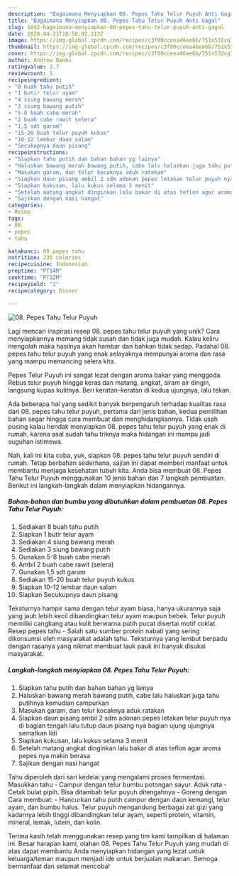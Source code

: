 ```yaml
---
description: "Bagaimana Menyiapkan 08. Pepes Tahu Telur Puyuh Anti Gagal"
title: "Bagaimana Menyiapkan 08. Pepes Tahu Telur Puyuh Anti Gagal"
slug: 1842-bagaimana-menyiapkan-08-pepes-tahu-telur-puyuh-anti-gagal
date: 2020-04-21T18:50:02.213Z
image: https://img-global.cpcdn.com/recipes/c3f00cceea46ee6b/751x532cq70/08-pepes-tahu-telur-puyuh-foto-resep-utama.jpg
thumbnail: https://img-global.cpcdn.com/recipes/c3f00cceea46ee6b/751x532cq70/08-pepes-tahu-telur-puyuh-foto-resep-utama.jpg
cover: https://img-global.cpcdn.com/recipes/c3f00cceea46ee6b/751x532cq70/08-pepes-tahu-telur-puyuh-foto-resep-utama.jpg
author: Andrew Banks
ratingvalue: 3.7
reviewcount: 5
recipeingredient:
- "8 buah tahu putih"
- "1 butir telur ayam"
- "4 siung bawang merah"
- "3 siung bawang putih"
- "5-8 buah cabe merah"
- "2 buah cabe rawit selera"
- "1,5 sdt garam"
- "15-20 buah telur puyuh kukus"
- "10-12 lembar daun salam"
- "Secukupnya daun pisang"
recipeinstructions:
- "Siapkan tahu putih dan bahan bahan yg lainya"
- "Haluskan bawang merah bawang putih, cabe lalu haluskan juga tahu putihnya kemudian campurkan"
- "Masukan garam, dan telur kocaknya aduk ratakan"
- "Siapkan daun pisang ambil 2 sdm adonan pepes letakan telur puyuh nya di bagian tengah lalu tutup daun pisang nya bagian ujung ujungnya sematkan lidi"
- "Siapkan kukusan, lalu kukus selama 3 menit"
- "Setelah matang angkat dinginkan lalu bakar di atas teflon agar aroma pepes nya makin berasa"
- "Sajikan dengan nasi hangat"
categories:
- Resep
tags:
- 08
- pepes
- tahu

katakunci: 08 pepes tahu 
nutrition: 235 calories
recipecuisine: Indonesian
preptime: "PT14M"
cooktime: "PT32M"
recipeyield: "2"
recipecategory: Dinner

---
```



![08. Pepes Tahu Telur Puyuh](https://img-global.cpcdn.com/recipes/c3f00cceea46ee6b/751x532cq70/08-pepes-tahu-telur-puyuh-foto-resep-utama.jpg)

Lagi mencari inspirasi resep 08. pepes tahu telur puyuh yang unik? Cara menyiapkannya memang tidak susah dan tidak juga mudah. Kalau keliru mengolah maka hasilnya akan hambar dan bahkan tidak sedap. Padahal 08. pepes tahu telur puyuh yang enak selayaknya mempunyai aroma dan rasa yang mampu memancing selera kita.

Pepes Telur Puyuh ini sangat lezat dengan aroma bakar yang menggoda. Rebus telur puyuh hingga keras dan matang, angkat, siram air dingin, langsung kupas kulitnya. Beri keratan-keratan di kedua ujungnya, lalu tekan.

Ada beberapa hal yang sedikit banyak berpengaruh terhadap kualitas rasa dari 08. pepes tahu telur puyuh, pertama dari jenis bahan, kedua pemilihan bahan segar hingga cara membuat dan menghidangkannya. Tidak usah pusing kalau hendak menyiapkan 08. pepes tahu telur puyuh yang enak di rumah, karena asal sudah tahu triknya maka hidangan ini mampu jadi suguhan istimewa.


Nah, kali ini kita coba, yuk, siapkan 08. pepes tahu telur puyuh sendiri di rumah. Tetap berbahan sederhana, sajian ini dapat memberi manfaat untuk membantu menjaga kesehatan tubuh kita. Anda bisa membuat 08. Pepes Tahu Telur Puyuh menggunakan 10 jenis bahan dan 7 langkah pembuatan. Berikut ini langkah-langkah dalam menyiapkan hidangannya.

<!--inarticleads1-->

##### Bahan-bahan dan bumbu yang dibutuhkan dalam pembuatan 08. Pepes Tahu Telur Puyuh:

1. Sediakan 8 buah tahu putih
1. Siapkan 1 butir telur ayam
1. Sediakan 4 siung bawang merah
1. Sediakan 3 siung bawang putih
1. Gunakan 5-8 buah cabe merah
1. Ambil 2 buah cabe rawit (selera)
1. Gunakan 1,5 sdt garam
1. Sediakan 15-20 buah telur puyuh kukus
1. Siapkan 10-12 lembar daun salam
1. Siapkan Secukupnya daun pisang


Teksturnya hampir sama dengan telur ayam biasa, hanya ukurannya saja yang jauh lebih kecil dibandingkan telur ayam maupun bebek. Telur puyuh memiliki cangkang atau kulit berwarna putih pucat disertai motif coklat. Resep pepes tahu - Salah satu sumber protein nabati yang sering dikonsumsi oleh masyarakat adalah tahu. Teksturnya yang lembut berpadu dengan rasanya yang nikmat membuat lauk pauk ini banyak disukai masyarakat. 

<!--inarticleads2-->

##### Langkah-langkah menyiapkan 08. Pepes Tahu Telur Puyuh:

1. Siapkan tahu putih dan bahan bahan yg lainya
1. Haluskan bawang merah bawang putih, cabe lalu haluskan juga tahu putihnya kemudian campurkan
1. Masukan garam, dan telur kocaknya aduk ratakan
1. Siapkan daun pisang ambil 2 sdm adonan pepes letakan telur puyuh nya di bagian tengah lalu tutup daun pisang nya bagian ujung ujungnya sematkan lidi
1. Siapkan kukusan, lalu kukus selama 3 menit
1. Setelah matang angkat dinginkan lalu bakar di atas teflon agar aroma pepes nya makin berasa
1. Sajikan dengan nasi hangat


Tahu diperoleh dari sari kedelai yang mengalami proses fermentasi. Masukkan tahu - Campur dengan telur bumbu potongan sayur. Aduk rata - Cetak bulat pipih. Bisa ditambah telur puyuh ditengahnya - Goreng dengan Cara membuat: - Hancurkan tahu putih campur dengan daun kemangi, telur ayam, dan bumbu halus. Telur puyuh mengandung berbagai zat gizi yang kadarnya lebih tinggi dibandingkan telur ayam, seperti protein, vitamin, mineral, lemak, lutein, dan kolin. 

Terima kasih telah menggunakan resep yang tim kami tampilkan di halaman ini. Besar harapan kami, olahan 08. Pepes Tahu Telur Puyuh yang mudah di atas dapat membantu Anda menyiapkan hidangan yang lezat untuk keluarga/teman maupun menjadi ide untuk berjualan makanan. Semoga bermanfaat dan selamat mencoba!
